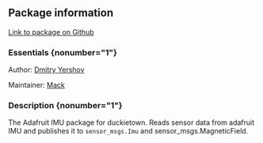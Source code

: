 <div id='adafruit_imu-autogenerated' markdown='1'>


<!-- do not edit this file, autogenerated -->

## Package information 

[Link to package on Github](github:org=duckietown,repo=Software,path=99-attic/adafruit_imu,branch=master)

### Essentials {nonumber="1"}

Author: [Dmitry Yershov](mailto:yershov@mit.edu)

Maintainer: [Mack](mailto:mack@duckietown.org)

### Description {nonumber="1"}


The Adafruit IMU package for duckietown. Reads sensor data from adafruit IMU and publishes it to `sensor_msgs.Imu` and sensor_msgs.MagneticField.
  



</div>

